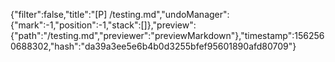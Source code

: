 {"filter":false,"title":"[P] /testing.md","undoManager":{"mark":-1,"position":-1,"stack":[]},"preview":{"path":"/testing.md","previewer":"previewMarkdown"},"timestamp":1562560688302,"hash":"da39a3ee5e6b4b0d3255bfef95601890afd80709"}